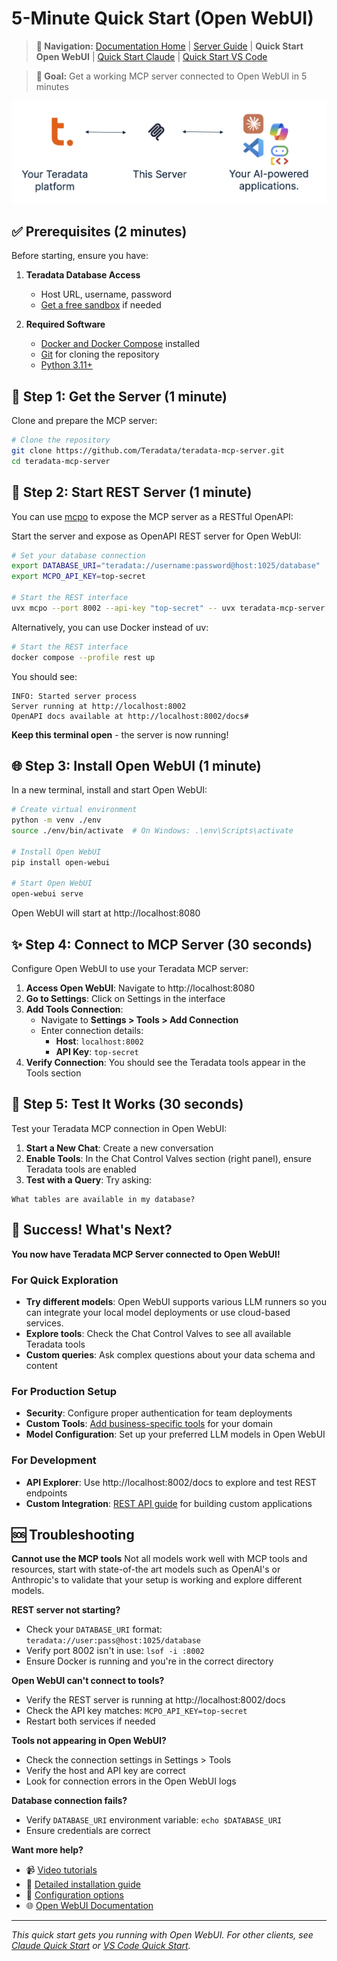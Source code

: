 # 5-Minute Quick Start (Open WebUI)

> **📍 Navigation:** [Documentation Home](../README.md) | [Server Guide](../README.md#-server-guide) | **Quick Start Open WebUI** | [Quick Start Claude](QUICK_START.md) | [Quick Start VS Code](QUICK_START_VSCODE.md)

> **🎯 Goal:** Get a working MCP server connected to Open WebUI in 5 minutes

![](../media/client-server-platform.png)

## ✅ Prerequisites (2 minutes)

Before starting, ensure you have:

1. **Teradata Database Access**
   - Host URL, username, password
   - [Get a free sandbox](https://www.teradata.com/getting-started/demos/clearscape-analytics) if needed

2. **Required Software**
   - [Docker and Docker Compose](https://docs.docker.com/get-docker/) installed
   - [Git](https://git-scm.com/downloads) for cloning the repository
   - [Python 3.11+](https://www.python.org/downloads/)

## 🚀 Step 1: Get the Server (1 minute)

Clone and prepare the MCP server:

```bash
# Clone the repository
git clone https://github.com/Teradata/teradata-mcp-server.git
cd teradata-mcp-server
```

## 🔧 Step 2: Start REST Server (1 minute)

You can use [mcpo](https://github.com/open-webui/mcpo) to expose the MCP server as a RESTful OpenAPI:

Start the server and expose as OpenAPI REST server for Open WebUI:

```bash
# Set your database connection
export DATABASE_URI="teradata://username:password@host:1025/database"
export MCPO_API_KEY=top-secret

# Start the REST interface
uvx mcpo --port 8002 --api-key "top-secret" -- uvx teradata-mcp-server
```

Alternatively, you can use Docker instead of uv:

```bash
# Start the REST interface
docker compose --profile rest up
```

You should see:
```
INFO: Started server process
Server running at http://localhost:8002
OpenAPI docs available at http://localhost:8002/docs#
```

**Keep this terminal open** - the server is now running!

## 🌐 Step 3: Install Open WebUI (1 minute)

In a new terminal, install and start Open WebUI:

```bash
# Create virtual environment
python -m venv ./env
source ./env/bin/activate  # On Windows: .\env\Scripts\activate

# Install Open WebUI
pip install open-webui   

# Start Open WebUI
open-webui serve
```

Open WebUI will start at http://localhost:8080

## ✨ Step 4: Connect to MCP Server (30 seconds)

Configure Open WebUI to use your Teradata MCP server:

1. **Access Open WebUI**: Navigate to http://localhost:8080
2. **Go to Settings**: Click on Settings in the interface
3. **Add Tools Connection**:
   - Navigate to **Settings > Tools > Add Connection**
   - Enter connection details:
     - **Host**: `localhost:8002`
     - **API Key**: `top-secret`
4. **Verify Connection**: You should see the Teradata tools appear in the Tools section

## 🧪 Step 5: Test It Works (30 seconds)

Test your Teradata MCP connection in Open WebUI:

1. **Start a New Chat**: Create a new conversation
2. **Enable Tools**: In the Chat Control Valves section (right panel), ensure Teradata tools are enabled
3. **Test with a Query**: Try asking:

```
What tables are available in my database?
```

## 🎉 Success! What's Next?

**You now have Teradata MCP Server connected to Open WebUI!**

### For Quick Exploration
- **Try different models**: Open WebUI supports various LLM runners so you can integrate your local model deployments or use cloud-based services.
- **Explore tools**: Check the Chat Control Valves to see all available Teradata tools
- **Custom queries**: Ask complex questions about your data schema and content

### For Production Setup  
- **Security**: Configure proper authentication for team deployments
- **Custom Tools**: [Add business-specific tools](CUSTOMIZING.md) for your domain
- **Model Configuration**: Set up your preferred LLM models in Open WebUI

### For Development
- **API Explorer**: Use http://localhost:8002/docs to explore and test REST endpoints
- **Custom Integration**: [REST API guide](../client_guide/Rest_API.md) for building custom applications

## 🆘 Troubleshooting

**Cannot use the MCP tools**
Not all models work well with MCP tools and resources, start with state-of-the art models such as OpenAI's or Anthropic's to validate that your setup is working and explore different models.

**REST server not starting?**
- Check your `DATABASE_URI` format: `teradata://user:pass@host:1025/database`
- Verify port 8002 isn't in use: `lsof -i :8002`
- Ensure Docker is running and you're in the correct directory

**Open WebUI can't connect to tools?**
- Verify the REST server is running at http://localhost:8002/docs
- Check the API key matches: `MCPO_API_KEY=top-secret`
- Restart both services if needed

**Tools not appearing in Open WebUI?**
- Check the connection settings in Settings > Tools
- Verify the host and API key are correct
- Look for connection errors in the Open WebUI logs

**Database connection fails?**
- Verify `DATABASE_URI` environment variable: `echo $DATABASE_URI`
- Ensure credentials are correct

**Want more help?**
- 📹 [Video tutorials](VIDEO_LIBRARY.md)
- 📖 [Detailed installation guide](INSTALLATION.md)
- 🔧 [Configuration options](CONFIGURATION.md)
- 🌐 [Open WebUI Documentation](https://docs.openwebui.com/)

---
*This quick start gets you running with Open WebUI. For other clients, see [Claude Quick Start](QUICK_START.md) or [VS Code Quick Start](QUICK_START_VSCODE.md).*